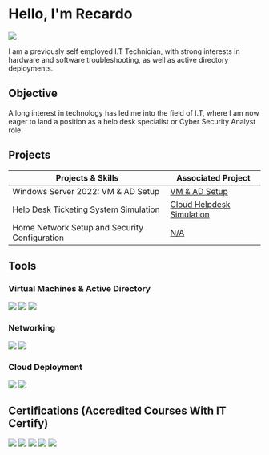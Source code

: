# Hello, I'm Recardo
<a href="https://www.linkedin.com/in/RecardoCarlin"><img src="https://img.shields.io/badge/-LinkedIn-0072b1?&style=for-the-badge&logo=linkedin&logoColor=white" /></a>

I am a previously self employed I.T Technician, with strong interests in hardware and software troubleshooting, as well as active directory deployments.

## Objective

A long interest in technology has led me into the field of I.T, where I am now eager to land a position as a help desk specialist or Cyber Security Analyst role.

## Projects

| Projects & Skills                             |Associated Project         |
|-----------------------------------------------|----------------------------|
| Windows Server 2022: VM & AD Setup            | <a href="https://github.com/RecardoIT/Active-Directory-Setup-Administration">VM & AD Setup</a>|
| Help Desk Ticketing System Simulation         | <a href="google.com"> Cloud Helpdesk Simulation</a>||
| Home Network Setup and Security Configuration | <a href="google.com"> N/A</a>|


## Tools

### Virtual Machines & Active Directory
<div>
<img src="https://img.shields.io/badge/-Oracle%20VirtualBox-183A61?style=for-the-badge&logo=VirtualBox&logoColor=white" />
<img src="https://img.shields.io/badge/-Windows%20PowerShell-5391FE?style=for-the-badge&logo=PowerShell&logoColor=white" />
<img src="https://img.shields.io/badge/-Azure%20AD-0078D4?style=for-the-badge&logo=Microsoft%20Azure&logoColor=white" />

</div>

### Networking
<div>
    <img src="https://img.shields.io/badge/-Cisco%20Packet%20Tracer-1BA0D7?style=for-the-badge&logo=Cisco&logoColor=white" />
    <img src="https://img.shields.io/badge/-Windows%20Firewall-0078D4?style=for-the-badge&logo=Microsoft%20Windows%20Server&logoColor=white" />
</div>

### Cloud Deployment
<div>
    <img src="https://img.shields.io/badge/-Oracle%20Cloud%20Infrastructure-F80000?style=for-the-badge&logo=Oracle&logoColor=white" />
    <img src="https://img.shields.io/badge/-Microsoft%20Azure-0078D4?style=for-the-badge&logo=Microsoft%20Azure&logoColor=white" />
</div>

## Certifications (Accredited Courses With IT Certify)
<div>
<img src="https://img.shields.io/badge/-CompTIA%20A%2B-FF0000?style=for-the-badge&logo=CompTIA&logoColor=white&text=IT%20Certify"/>
<img src="https://img.shields.io/badge/-CompTIA%20Cloud%2B-FF6600?style=for-the-badge&logo=CompTIA&logoColor=white&text=IT%20Certify"/>
<img src="https://img.shields.io/badge/-CompTIA%20Network%2B-0078D4?style=for-the-badge&logo=CompTIA&logoColor=white&text=IT%20Certify" />
<img src="https://img.shields.io/badge/-CCNA-006B3F?style=for-the-badge&logo=Cisco&logoColor=white&text=IT%20Certify" />
<img src="https://img.shields.io/badge/-ITIL-5F9B41?style=for-the-badge&logo=Axelos&logoColor=white&text=IT%20Certify" />
</div>
